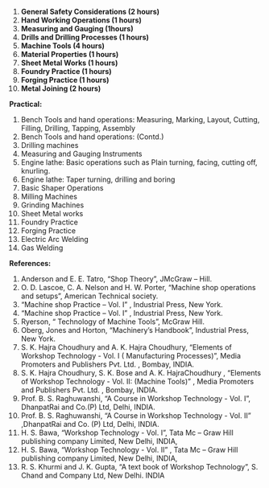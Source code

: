 1. **General Safety Considerations (2 hours)**
2. **Hand Working Operations (1 hours)**
3. **Measuring and Gauging (1hours)**
4. **Drills and Drilling Processes (1 hours)**
5. **Machine Tools (4 hours)**
6. **Material Properties (1 hours)**
7. **Sheet Metal Works (1 hours)**
8. **Foundry Practice (1 hours)**
9. **Forging Practice (1 hours)**
10. **Metal Joining (2 hours)**

**Practical:**

1. Bench Tools and hand operations: Measuring, Marking, Layout, Cutting, Filling, Drilling, Tapping, Assembly
2. Bench Tools and hand operations: (Contd.)
3. Drilling machines
4. Measuring and Gauging Instruments
5. Engine lathe: Basic operations such as Plain turning, facing, cutting off, knurling.
6. Engine lathe: Taper turning, drilling and boring
7. Basic Shaper Operations
8. Milling Machines
9. Grinding Machines
10. Sheet Metal works
11. Foundry Practice
12. Forging Practice
13. Electric Arc Welding
14. Gas Welding

**References:**

1. Anderson and E. E. Tatro, “Shop Theory”, JMcGraw – Hill.
2. O. D. Lascoe, C. A. Nelson and H. W. Porter, “Machine shop operations and setups”, American Technical society.
3. “Machine shop Practice – Vol. I” , Industrial Press, New York.
4. “Machine shop Practice – Vol. I” , Industrial Press, New York.
5. Ryerson, “ Technology of Machine Tools”, McGraw Hill.
6. Oberg, Jones and Horton, “Machinery&rsquo;s Handbook”, Industrial Press, New York.
7. S. K. Hajra Choudhury and A. K. Hajra Choudhury, “Elements of Workshop Technology - Vol. I ( Manufacturing Processes)”, Media Promoters and Publishers Pvt. Ltd. , Bombay, INDIA.
8. S. K. Hajra Choudhury, S. K. Bose and A. K. HajraChoudhury , “Elements of Workshop Technology - Vol. II: (Machine Tools)” , Media Promoters and Publishers Pvt. Ltd. , Bombay, INDIA.
9. Prof. B. S. Raghuwanshi, “A Course in Workshop Technology - Vol. I”, DhanpatRai and Co.(P) Ltd, Delhi, INDIA.
10. Prof. B. S. Raghuwanshi, “A Course in Workshop Technology - Vol. II” ,DhanpatRai and Co. (P) Ltd, Delhi, INDIA.
11. H. S. Bawa, “Workshop Technology - Vol. I”, Tata Mc – Graw Hill publishing company Limited, New Delhi, INDIA,
12. H. S. Bawa, “Workshop Technology - Vol. II” , Tata Mc – Graw Hill publishing company Limited, New Delhi, INDIA,
13. R. S. Khurmi and J. K. Gupta, “A text book of Workshop Technology”, S. Chand and Company Ltd, New Delhi. INDIA
